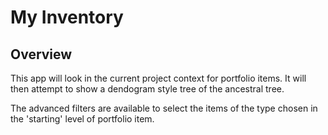My Inventory
=========================

## Overview
This app will look in the current project context for portfolio items. It will then attempt to show a dendogram style tree of the ancestral tree.

The advanced filters are available to select the items of the type chosen in the 'starting' level of portfolio item.
